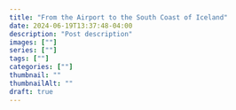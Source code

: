 ```yaml
---
title: "From the Airport to the South Coast of Iceland"
date: 2024-06-19T13:37:48-04:00
description: "Post description"
images: [""]
series: [""]
tags: [""]
categories: [""]
thumbnail: ""
thumbnailAlt: ""
draft: true
---
```

